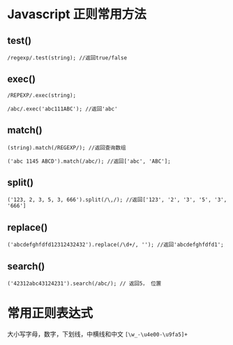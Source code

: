 # Javascript 正则常用方法

## test()

	/regexp/.test(string); //返回true/false


## exec()

	/REPEXP/.exec(string);

	/abc/.exec('abc111ABC'); //返回'abc'


## match()

	(string).match(/REGEXP/); //返回查询数组

	('abc 1145 ABCD').match(/abc/); //返回['abc', 'ABC'];


## split()

	('123, 2, 3, 5, 3, 666').split(/\,/); //返回['123', '2', '3', '5', '3', '666']

## replace()

	('abcdefghfdfd12312432432').replace(/\d+/, ''); //返回'abcdefghfdfd1';

## search()

	('42312abc43124231').search(/abc/); // 返回5， 位置

# 常用正则表达式

大小写字母，数字，下划线，中横线和中文 `[\w_-\u4e00-\u9fa5]+`
